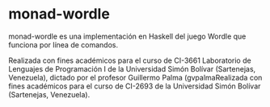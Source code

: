 # monad-wordle

monad-wordle es una implementación en Haskell del juego Wordle que funciona por línea de comandos.

Realizada con fines académicos para el curso de CI-3661 Laboratorio de Lenguajes de Programación I de la Universidad Simón Bolívar (Sartenejas, Venezuela), dictado por el profesor Guillermo Palma (gvpalmaRealizada con fines académicos para el curso de CI-2693 de la Universidad Simón Bolívar (Sartenejas, Venezuela).

